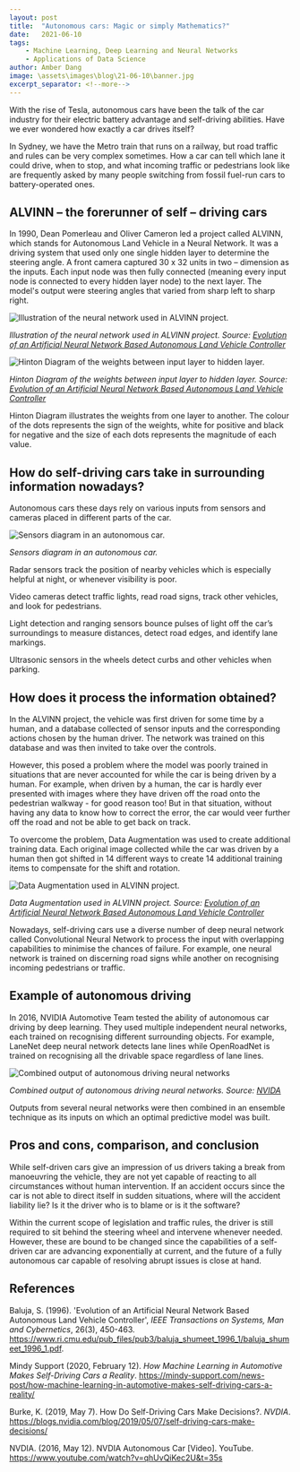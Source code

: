 ```yaml
---
layout: post
title:  "Autonomous cars: Magic or simply Mathematics?"
date:   2021-06-10
tags: 
    - Machine Learning, Deep Learning and Neural Networks
    - Applications of Data Science
author: Amber Dang
image: \assets\images\blog\21-06-10\banner.jpg
excerpt_separator: <!--more-->
---
```


With the rise of Tesla, autonomous cars have been the talk of the car industry for their electric battery advantage and self-driving abilities. Have we ever wondered how exactly a car drives itself?<!--more--> 

In Sydney, we have the Metro train that runs on a railway, but road traffic and rules can be very complex sometimes. How a car can tell which lane it could drive, when to stop, and what incoming traffic or pedestrians look like are frequently asked by many people switching from fossil fuel-run cars to battery-operated ones. 

## ALVINN – the forerunner of self – driving cars

In 1990,  Dean Pomerleau and Oliver Cameron led a project called ALVINN, which stands for Autonomous Land Vehicle in a Neural Network. It was a driving system that used only one single hidden layer to determine the steering angle. A front camera captured 30 x 32 units in two – dimension as the inputs. Each input node was then fully connected (meaning every input node is connected to every hidden layer node) to the next layer. The model's output were steering angles that varied from sharp left to sharp right.

![Illustration of the neural network used in ALVINN project.](\assets\images\blog\21-06-10\ALVINN.png)

*Illustration of the neural network used in ALVINN project. Source: [Evolution of an Artificial Neural Network Based Autonomous Land Vehicle Controller](https://www.ri.cmu.edu/pub_files/pub3/baluja_shumeet_1996_1/baluja_shumeet_1996_1.pdf)*

![Hinton Diagram of the weights between input layer to hidden layer.](\assets\images\blog\21-06-10\Hinton.png)

*Hinton Diagram of the weights between input layer to hidden layer. Source: [Evolution of an Artificial Neural Network Based Autonomous Land Vehicle Controller](https://www.ri.cmu.edu/pub_files/pub3/baluja_shumeet_1996_1/baluja_shumeet_1996_1.pdf)*

Hinton Diagram illustrates the weights from one layer to another. The colour of the dots represents the sign of the weights, white for positive and black for negative and the size of each dots represents the magnitude of each value.

## How do self-driving cars take in surrounding information nowadays?

Autonomous cars these days rely on various inputs from sensors and cameras placed in different parts of the car.

![Sensors diagram in an autonomous car.](\assets\images\blog\21-06-10\Fusion.jpg)

*Sensors diagram in an autonomous car.*

Radar sensors track the position of nearby vehicles which is especially helpful at night, or whenever visibility is poor. 

Video cameras detect traffic lights, read road signs, track other vehicles, and look for pedestrians.

Light detection and ranging sensors bounce pulses of light off the car’s surroundings to measure distances, detect road edges, and identify lane markings. 

Ultrasonic sensors in the wheels detect curbs and other vehicles when parking.

## How does it process the information obtained?

In the ALVINN project, the vehicle was first driven for some time by a human, and a database collected of sensor inputs and the corresponding actions chosen by the human driver. The network was trained on this database and was then invited to take over the controls.

However, this posed a problem where the model was poorly trained in situations that are never accounted for while the car is being driven by a human. For example, when driven by a human, the car is hardly ever presented with images where they have driven off the road onto the pedestrian walkway - for good reason too! But in that situation, without having any data to know how to correct the error, the car would veer further off the road and not be able to get back on track. 

To overcome the problem, Data Augmentation was used to create additional training data. Each original image collected while the car was driven by a human then got shifted in 14 different ways to create 14 additional training items to compensate for the shift and rotation.

![Data Augmentation used in ALVINN project.](\assets\images\blog\21-06-10\data-augmentation.png)

*Data Augmentation used in ALVINN project. Source: [Evolution of an Artificial Neural Network Based Autonomous Land Vehicle Controller](https://www.ri.cmu.edu/pub_files/pub3/baluja_shumeet_1996_1/baluja_shumeet_1996_1.pdf)*

Nowadays, self-driving cars use a diverse number of deep neural network called Convolutional Neural Network to process the input with overlapping capabilities to minimise the chances of failure. For example, one neural network is trained on discerning road signs while another on recognising incoming pedestrians or traffic.

## Example of autonomous driving

In 2016, NVIDIA Automotive Team tested the ability of autonomous car driving by deep learning. They used multiple independent neural networks, each trained on recognising different surrounding objects. For example, LaneNet deep neural network detects lane lines while OpenRoadNet is trained on recognising all the drivable space regardless of lane lines.

![Combined output of autonomous driving neural networks](\assets\images\blog\21-06-10\neural-output.png)

*Combined output of autonomous driving neural networks. Source: [NVIDA](https://blogs.nvidia.com/blog/2019/05/07/self-driving-cars-make-decisions/)*

Outputs from several neural networks were then combined in an ensemble technique as its inputs on which an optimal predictive model was built.

## Pros and cons, comparison, and conclusion

While self-driven cars give an impression of us drivers taking a break from manoeuvring the vehicle, they are not yet capable of reacting to all circumstances without human intervention. If an accident occurs since the car is not able to direct itself in sudden situations, where will the accident liability lie? Is it the driver who is to blame or is it the software?

Within the current scope of legislation and traffic rules, the driver is still required to sit behind the steering wheel and intervene whenever needed. However, these are bound to be changed since the capabilities of a self-driven car are advancing exponentially at current, and the future of a fully autonomous car capable of resolving abrupt issues is close at hand.

## References

Baluja, S. (1996). 'Evolution of an Artificial Neural Network Based Autonomous Land Vehicle Controller', _IEEE Transactions on Systems, Man and Cybernetics_, 26(3), 450-463. <https://www.ri.cmu.edu/pub_files/pub3/baluja_shumeet_1996_1/baluja_shumeet_1996_1.pdf>.

Mindy Support (2020, February 12). _How Machine Learning in Automotive Makes Self-Driving Cars a Reality_. <https://mindy-support.com/news-post/how-machine-learning-in-automotive-makes-self-driving-cars-a-reality/>

Burke, K. (2019, May 7). How Do Self-Driving Cars Make Decisions?. _NVDIA_. <https://blogs.nvidia.com/blog/2019/05/07/self-driving-cars-make-decisions/>

NVDIA. (2016, May 12). NVDIA Autonomous Car [Video]. YouTube. <https://www.youtube.com/watch?v=qhUvQiKec2U&t=35s>


